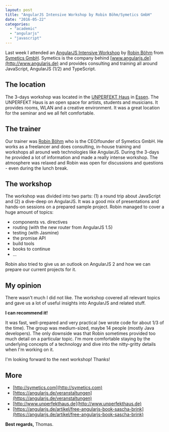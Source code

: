 ```yaml
---
layout: post
title: "AngularJS Intensive Workshop by Robin Böhm/Symetics GmbH"
date: "2016-05-22"
categories: 
  - "academic"
  - "angularjs"
  - "javascript"
---
```


Last week I attended an [AngularJS Intensive Workshop](https://angularjs.de/veranstaltungen/angularjs-workshop-mai-2016) by [Robin Böhm](https://twitter.com/RobinBoehm) from [Symetics GmbH](http://symetics.com). 
Symetics is the company behind [www.angularjs.de](http://www.angularjs.de) and provides consulting and training all around JavaScript, AngularJS (1/2) and TypeScript.

## The location

The 3-days workshop was located in the [UNPERFEKT Haus](http://www.unperfekthaus.de) in [Essen](https://de.wikipedia.org/wiki/Essen). 
The UNPERFEKT Haus is an open space for artists, students and musicians. 
It provides rooms, WLAN and a creative environment. 
It was a great location for the seminar and we all felt comfortable.

## The trainer

Our trainer was [Robin Böhm](https://twitter.com/RobinBoehm) who is the CEO/founder of Symetics GmbH. 
He works as a freelancer and does consulting, in-house training and workshops all around web technologies like AngularJS. 
During the 3-days he provided a lot of information and made a really intense workshop. 
The atmosphere was relaxed and Robin was open for discussions and questions - even during the lunch break.

## The workshop

The workshop was divided into two parts: 
(1) a round trip about JavaScript and (2) a dive-deep on AngularJS. 
It was a good mix of presentations and hands-on sessions on a prepared sample project. 
Robin managed to cover a huge amount of topics:

- components vs. directives
- routing (with the new router from AngularJS 1.5)
- testing (with Jasmine)
- the promise API
- build tools
- books to continue
- ...

Robin also tried to give us an outlook on AngularJS 2 and how we can prepare our current projects for it.

## My opinion

There wasn't much I did not like. 
The workshop covered all relevant topics and gave us a lot of useful insights into AngularJS and related stuff.

**I can recommend it!**

It was fast, well-prepared and very practical (we wrote code for about 1/3 of the time). 
The group was medium-sized, maybe 14 people (mostly Java developers). 
The only downside was that Robin sometimes provided too much detail on a particular topic. 
I'm more comfortable staying by the underlying concepts of a technology and dive into the nitty-gritty details when I'm working on it.

I'm looking forward to the next workshop! Thanks!

## More

- [http://symetics.com](http://symetics.com)
- [https://angularjs.de/veranstaltungen](https://angularjs.de/veranstaltungen)
- [http://www.unperfekthaus.de](http://www.unperfekthaus.de)
- [https://angularjs.de/artikel/free-angularjs-book-sascha-brink](https://angularjs.de/artikel/free-angularjs-book-sascha-brink)

**Best regards,** Thomas.
